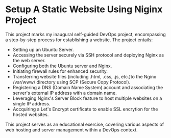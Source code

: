 # Setup A Static Website Using Niginx Project

This project marks my inaugural self-guided DevOps project, encompassing a step-by-step process for establishing a website. The project entails: 

- Setting up an Ubuntu Server.
- Accessing the server securely via SSH protocol and deploying Nginx as the web server.
- Configuring both the Ubuntu server and Nginx.
- Initiating firewall rules for enhanced security.
- Transferring website files (including .html, .css, .js, etc.)to the Nginx /var/www/ directory using SCP (Secure Copy Protocol).
- Registering a DNS (Domain Name System) account and associating the server's external IP address with a domain name.
- Leveraging Nginx's Server Block feature to host multiple websites on a single IP address.
- Accquiring a Let's Encrypt certificate to enable SSL encrytion for the hosted websites.

This project serves as an educational exercise, covering various aspects of web hosting and server management within a DevOps context.
